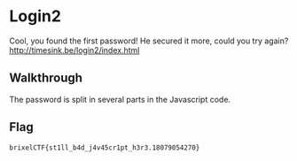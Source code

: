 # Login2 

Cool, you found the first password! He secured it more, could you try again? http://timesink.be/login2/index.html

## Walkthrough

The password is split in several parts in the Javascript code.

## Flag

```
brixelCTF{st1ll_b4d_j4v45cr1pt_h3r3.18079054270}
```

